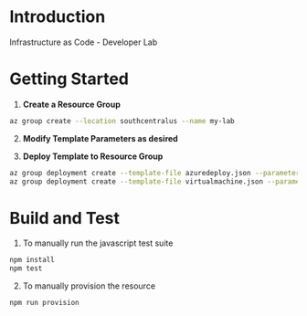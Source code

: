 # Introduction
Infrastructure as Code - Developer Lab

# Getting Started

1. __Create a Resource Group__

```bash
az group create --location southcentralus --name my-lab
```

2. __Modify Template Parameters as desired__

3. __Deploy Template to Resource Group__

```bash
az group deployment create --template-file azuredeploy.json --parameters azuredeploy.parameters.json --resource-group my-lab
az group deployment create --template-file virtualmachine.json --parameters azuredeploy.parameters.json --resource-group my-lab
```

# Build and Test

1. To manually run the javascript test suite

```bash
npm install
npm test
```

2. To manually provision the resource

```bash
npm run provision
```

